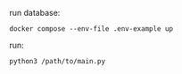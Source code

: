 run database:
```shell
docker compose --env-file .env-example up
```
run:
```shell
python3 /path/to/main.py
```